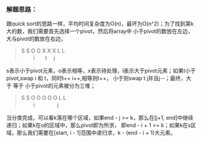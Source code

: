 ### 解题思路：
跟quick sort的思路一样，平均时间复杂度为O(n)，最坏为O(n^2)；为了找到第k大的数，我们需要首先选择一个pivot，然后将array中
小于pivot的数放在左边，大与pivot的数放在右边，
> S S O O X X X L L  
> 　 　i　　t　 j

s表示小于pivot元素，o表示相等，x表示待处理，l表示大于pivot元素；如果t小于pivot,swap i 和 t，同时t++ i++,相等则t++，
小于则swap t j并且j--；最终，大于 等于 小于pivot的元素被分为三堆；
> S S O O O O O L L  
> 　 　i　　　　 j

当分类完成，可以看k落在哪个区域，如果end - j >= k，那么在[j+1, end]中继续递归；如果k在o的区域中，那么pivot即为所求，
即end - i + 1 >= k；如果k在s区域，那么我们需要在[start, i - 1]范围中递归求，k - (end - i + 1)大元素。